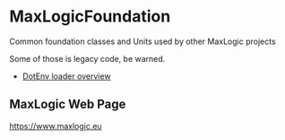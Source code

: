 # MaxLogicFoundation

Common foundation classes and Units used by other MaxLogic projects

Some of those is legacy code, be warned.

- [DotEnv loader overview](readme.dotenv.md)

## MaxLogic Web Page

https://www.maxlogic.eu
